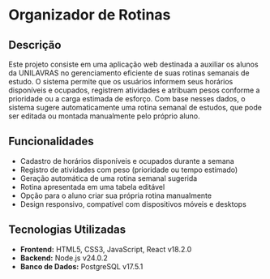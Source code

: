 <!DOCTYPE html>
<html lang="pt-BR">
<head>
  <meta charset="UTF-8">
</head>
<body>

  <h1>Organizador de Rotinas</h1>

  <h2>Descrição</h2>
  <p>
    Este projeto consiste em uma aplicação web destinada a auxiliar os alunos da UNILAVRAS no gerenciamento eficiente de suas rotinas semanais de estudo.
    O sistema permite que os usuários informem seus horários disponíveis e ocupados, registrem atividades e atribuam pesos conforme a prioridade ou a carga estimada de esforço.
    Com base nesses dados, o sistema sugere automaticamente uma rotina semanal de estudos, que pode ser editada ou montada manualmente pelo próprio aluno.
  </p>

  <h2>Funcionalidades</h2>
  <ul>
    <li>Cadastro de horários disponíveis e ocupados durante a semana</li>
    <li>Registro de atividades com peso (prioridade ou tempo estimado)</li>
    <li>Geração automática de uma rotina semanal sugerida</li>
    <li>Rotina apresentada em uma tabela editável</li>
    <li>Opção para o aluno criar sua própria rotina manualmente</li>
    <li>Design responsivo, compatível com dispositivos móveis e desktops</li>
  </ul>

  <h2>Tecnologias Utilizadas</h2>
  <ul>
    <li><strong>Frontend:</strong> HTML5, CSS3, JavaScript, React v18.2.0</li>
    <li><strong>Backend:</strong> Node.js v24.0.2</li>
    <li><strong>Banco de Dados:</strong> PostgreSQL v17.5.1</li>
  </ul>



</body>
</html>
